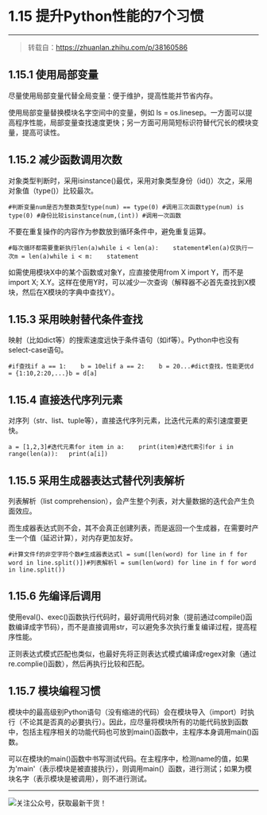 # 1.15 提升Python性能的7个习惯

---

> 转载自：https://zhuanlan.zhihu.com/p/38160586

## 1.15.1 使用局部变量

尽量使用局部变量代替全局变量：便于维护，提高性能并节省内存。

使用局部变量替换模块名字空间中的变量，例如 ls = os.linesep。一方面可以提高程序性能，局部变量查找速度更快；另一方面可用简短标识符替代冗长的模块变量，提高可读性。

## 1.15.2 减少函数调用次数

对象类型判断时，采用isinstance()最优，采用对象类型身份（id()）次之，采用对象值（type()）比较最次。

```
#判断变量num是否为整数类型type(num) == type(0) #调用三次函数type(num) is type(0) #身份比较isinstance(num,(int)) #调用一次函数
```

不要在重复操作的内容作为参数放到循环条件中，避免重复运算。

```
#每次循环都需要重新执行len(a)while i < len(a):    statement#len(a)仅执行一次m = len(a)while i < m:    statement
```

如需使用模块X中的某个函数或对象Y，应直接使用from X import Y，而不是import X; X.Y。这样在使用Y时，可以减少一次查询（解释器不必首先查找到X模块，然后在X模块的字典中查找Y）。

## 1.15.3 采用映射替代条件查找

映射（比如dict等）的搜索速度远快于条件语句（如if等）。Python中也没有select-case语句。

```
#if查找if a == 1:    b = 10elif a == 2:    b = 20...#dict查找，性能更优d = {1:10,2:20,...}b = d[a]
```

## 1.15.4 直接迭代序列元素

对序列（str、list、tuple等），直接迭代序列元素，比迭代元素的索引速度要更快。

```
a = [1,2,3]#迭代元素for item in a:    print(item)#迭代索引for i in range(len(a)):   print(a[i])
```

## 1.15.5 采用生成器表达式替代列表解析

列表解析（list comprehension），会产生整个列表，对大量数据的迭代会产生负面效应。

而生成器表达式则不会，其不会真正创建列表，而是返回一个生成器，在需要时产生一个值（延迟计算），对内存更加友好。

```
#计算文件f的非空字符个数#生成器表达式l = sum([len(word) for line in f for word in line.split()])#列表解析l = sum(len(word) for line in f for word in line.split())
```

## 1.15.6 先编译后调用

使用eval()、exec()函数执行代码时，最好调用代码对象（提前通过compile()函数编译成字节码），而不是直接调用str，可以避免多次执行重复编译过程，提高程序性能。

正则表达式模式匹配也类似，也最好先将正则表达式模式编译成regex对象（通过re.complie()函数），然后再执行比较和匹配。

## 1.15.7 模块编程习惯

模块中的最高级别Python语句（没有缩进的代码）会在模块导入（import）时执行（不论其是否真的必要执行）。因此，应尽量将模块所有的功能代码放到函数中，包括主程序相关的功能代码也可放到main()函数中，主程序本身调用main()函数。

可以在模块的main()函数中书写测试代码。在主程序中，检测name的值，如果为'main'（表示模块是被直接执行），则调用main(）函数，进行测试；如果为模块名字（表示模块是被调用），则不进行测试。



------

![关注公众号，获取最新干货！](http://image.python-online.cn/20200315144434.png)
